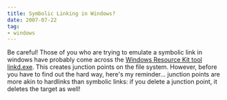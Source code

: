 ```yaml
---
title: Symbolic Linking in Windows?
date: 2007-07-22
tag:
- windows
---
```

Be careful!  Those of you who are trying to emulate a symbolic link in windows have probably come across the [Windows Resource Kit tool linkd.exe](http://support.microsoft.com/kb/205524).  This creates junction points on the file system.  However, before you have to find out the hard way, here's my reminder... junction points are more akin to hardlinks than symbolic links: if you delete a junction point, it deletes the target as well!
